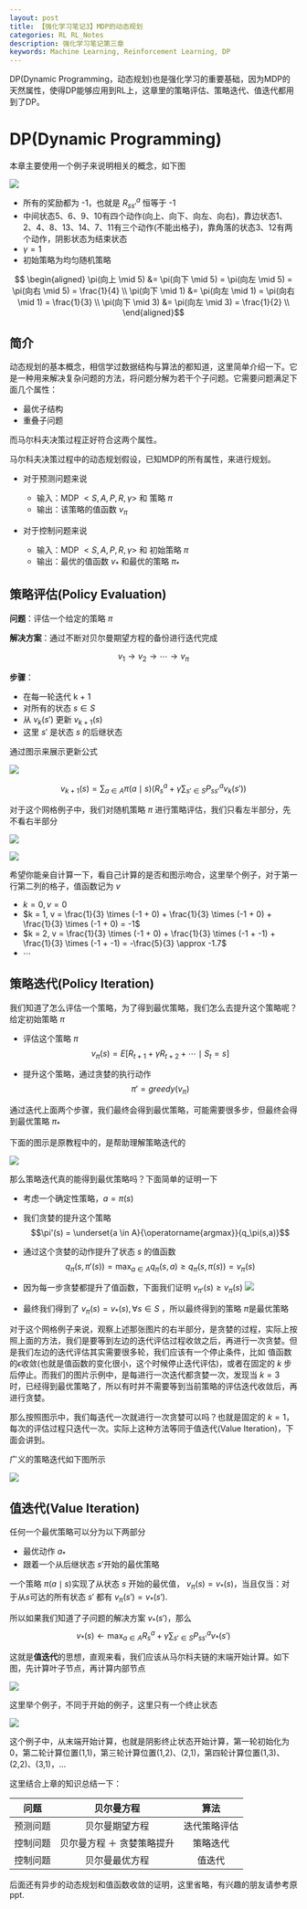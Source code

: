 ```yaml
---                            
layout: post                   
title: 【强化学习笔记3】MDP的动态规划
categories: RL RL_Notes                
description: 强化学习笔记第三章
keywords: Machine Learning, Reinforcement Learning, DP
--- 
```


DP(Dynamic Programming，动态规划)也是强化学习的重要基础，因为MDP的天然属性，使得DP能够应用到RL上，这章里的策略评估、策略迭代、值迭代都用到了DP。

# DP(Dynamic Programming)

本章主要使用一个例子来说明相关的概念，如下图

![](https://github.com/feedliu/feedliu.github.io/blob/master/images/blog/small-gridworld.png?raw=true)

- 所有的奖励都为 -1，也就是 $R_{ss'}^a$ 恒等于 -1
- 中间状态5、6、9、10有四个动作(向上、向下、向左、向右)，靠边状态1、2、4、8、13、14、7、11有三个动作(不能出格子)，靠角落的状态3、12有两个动作，阴影状态为结束状态
- $\gamma = 1$
- 初始策略为均匀随机策略

$$
\begin{aligned}
\pi(向上 \mid 5) &= \pi(向下 \mid 5) = \pi(向左 \mid 5) = \pi(向右 \mid 5) = \frac{1}{4} \\
\pi(向下 \mid 1) &= \pi(向左 \mid 1) = \pi(向右 \mid 1) = \frac{1}{3} \\
\pi(向下 \mid 3) &= \pi(向左 \mid 3) = \frac{1}{2} \\
\end{aligned}$$

## 简介

动态规划的基本概念，相信学过数据结构与算法的都知道，这里简单介绍一下。它是一种用来解决复杂问题的方法，将问题分解为若干个子问题。它需要问题满足下面几个属性：

- 最优子结构
- 重叠子问题

而马尔科夫决策过程正好符合这两个属性。

马尔科夫决策过程中的动态规划假设，已知MDP的所有属性，来进行规划。

- 对于预测问题来说

    - 输入：MDP $<S,A,P,R,\gamma>$ 和 策略 $\pi$
    - 输出：该策略的值函数 $v_\pi$

- 对于控制问题来说

    - 输入：MDP $<S,A,P,R,\gamma>$ 和 初始策略 $\pi$ 
    - 输出：最优的值函数  $v_\ast$ 和最优的策略 $\pi_\ast$


## 策略评估(Policy Evaluation)

**问题**：评估一个给定的策略 $\pi$

**解决方案**：通过不断对贝尔曼期望方程的备份进行迭代完成

$$v_1 \rightarrow v_2 \rightarrow \cdots \rightarrow v_\pi$$

**步骤**：

- 在每一轮迭代 k + 1
- 对所有的状态 $s \in S$
- 从 $v_k(s')$ 更新 $v_{k + 1}(s)$
- 这里 $s'$ 是状态 $s$ 的后继状态

通过图示来展示更新公式

![](https://github.com/feedliu/feedliu.github.io/blob/master/images/blog/policy-evaluation.png?raw=true)

$$v_{k + 1}(s) = \sum_{a \in A}{\pi(a \mid s)\left( R_s^a + \gamma \sum_{s' \in S}{P_{ss'}^a v_k(s')} \right)}$$

对于这个网格例子中，我们对随机策略 $\pi$ 进行策略评估，我们只看左半部分，先不看右半部分

![](https://github.com/feedliu/feedliu.github.io/blob/master/images/blog/example-policy-iter-1.png?raw=true)

![](https://github.com/feedliu/feedliu.github.io/blob/master/images/blog/example-policy-iter-2.png?raw=true)

希望你能亲自计算一下，看自己计算的是否和图示吻合，这里举个例子，对于第一行第二列的格子，值函数记为 $v$

- $k = 0, v = 0$
- $k = 1, v = \frac{1}{3} \times (-1 + 0) + \frac{1}{3} \times (-1 + 0) + \frac{1}{3} \times (-1 + 0) = -1$
- $k = 2, v = \frac{1}{3} \times (-1 + 0) + \frac{1}{3} \times (-1 + -1) + \frac{1}{3} \times (-1 + -1) = -\frac{5}{3} \approx -1.7$
- $\cdots$

## 策略迭代(Policy Iteration)

我们知道了怎么评估一个策略，为了得到最优策略，我们怎么去提升这个策略呢？给定初始策略 $\pi$

- 评估这个策略 $\pi$
$$v_\pi(s) = E[R_{t + 1} + \gamma R_{t + 2} + \cdots \mid S_t = s]$$

- 提升这个策略，通过贪婪的执行动作
$$\pi' = greedy(v_\pi)$$

通过迭代上面两个步骤，我们最终会得到最优策略，可能需要很多步，但最终会得到最优策略 $\pi_\ast$

下面的图示是原教程中的，是帮助理解策略迭代的

![](https://github.com/feedliu/feedliu.github.io/blob/master/images/blog/img-policy-iteration.png?raw=true)

那么策略迭代真的能得到最优策略吗？下面简单的证明一下

- 考虑一个确定性策略，$a = \pi(s)$
- 我们贪婪的提升这个策略
$$\pi'(s) = \underset{a \in A}{\operatorname{argmax}}{q_\pi(s,a)}$$

- 通过这个贪婪的动作提升了状态 $s$ 的值函数
$$q_\pi(s, \pi'(s)) = \max_{a \in A}{q_\pi(s,a)} \ge q_\pi(s, \pi(s)) = v_\pi(s)$$

- 因为每一步贪婪都提升了值函数，下面我们证明 $v_{\pi '}(s) \ge v_\pi(s)$
![](https://github.com/feedliu/feedliu.github.io/blob/master/images/blog/prove-policy-iter.png?raw=true)

- 最终我们得到了 $v_\pi(s) = v_\ast(s),\forall{s \in S}$ ，所以最终得到的策略 $\pi$是最优策略

对于这个网格例子来说，观察上述那张图片的右半部分，是贪婪的过程，实际上按照上面的方法，我们是要等到左边的迭代评估过程收敛之后，再进行一次贪婪。但是我们左边的迭代评估其实需要很多轮，我们应该有一个停止条件，比如 值函数的$\epsilon$收敛(也就是值函数的变化很小，这个时候停止迭代评估)，或者在固定的 $k$ 步后停止。而我们的图片示例中，是每进行一次迭代都贪婪一次，发现当 $k = 3$ 时，已经得到最优策略了，所以有时并不需要等到当前策略的评估迭代收敛后，再进行贪婪。

那么按照图示中，我们每迭代一次就进行一次贪婪可以吗？也就是固定的 $k = 1$，每次的评估过程只迭代一次。实际上这种方法等同于值迭代(Value Iteration)，下面会讲到。

广义的策略迭代如下图所示

![](https://github.com/feedliu/feedliu.github.io/blob/master/images/blog/general-policy-iter.png?raw=true)


## 值迭代(Value Iteration)

任何一个最优策略可以分为以下两部分

- 最优动作 $a_\ast$
- 跟着一个从后继状态 $s'$开始的最优策略

一个策略 $\pi(a \mid s)$实现了从状态 $s$ 开始的最优值， $v_\pi(s) = v_\ast(s)$，当且仅当：对于从$s$可达的所有状态 $s'$ 都有 $v_\pi(s') = v_\ast(s')$.

所以如果我们知道了子问题的解决方案 $v_\ast(s')$，那么 $$v_\ast(s) \leftarrow \max_{a \in A}{R_s^a + \gamma \sum_{s' \in S}{P_{ss'}^a v_\ast(s')}}$$

这就是**值迭代**的思想，直观来看，我们应该从马尔科夫链的末端开始计算。如下图，先计算叶子节点，再计算内部节点

![](https://github.com/feedliu/feedliu.github.io/blob/master/images/blog/img-value-iteration.png?raw=true)

这里举个例子，不同于开始的例子，这里只有一个终止状态

![](https://github.com/feedliu/feedliu.github.io/blob/master/images/blog/example-value-iter.png?raw=true)

这个例子中，从末端开始计算，也就是阴影终止状态开始计算，第一轮初始化为0，第二轮计算位置(1,1)，第三轮计算位置(1,2)、(2,1)，第四轮计算位置(1,3)、(2,2)、(3,1)，...

这里结合上章的知识总结一下：

|问题|贝尔曼方程|算法|
|:-:|:-:|:-:|
|预测问题|贝尔曼期望方程|迭代策略评估|
|控制问题|贝尔曼方程 ＋ 贪婪策略提升|策略迭代|
|控制问题|贝尔曼最优方程|值迭代|

后面还有异步的动态规划和值函数收敛的证明，这里省略，有兴趣的朋友请参考原ppt.
